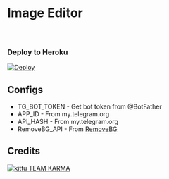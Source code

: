 # Image Editor
 

ㅤㅤㅤㅤㅤㅤㅤ  

### Deploy to Heroku
[![Deploy](https://www.herokucdn.com/deploy/button.svg)](https://heroku.com/deploy?template=https://github.com/kittuthemeow/image_editor) 



## Configs

* TG_BOT_TOKEN  - Get bot token from @BotFather
* APP_ID        - From my.telegram.org 
* API_HASH      - From my.telegram.org 
* RemoveBG_API  - From [RemoveBG](https://www.remove.bg/b/background-removal-api)

## Credits

[![kittu TEAM KARMA](https://img.shields.io/badge/kittuTEAMKARMA-FE7A16?style=for-the-badge&logo=stack-overflow&logoColor=green)](https://t.me/kittu_the_criminall)


